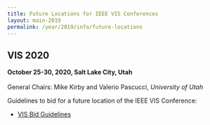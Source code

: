 ```yaml
---
title: Future Locations for IEEE VIS Conferences
layout: main-2019
permalink: /year/2019/info/future-locations
---
```


## VIS 2020  
**October 25-30, 2020, Salt Lake City, Utah**<br>  
General Chairs: Mike Kirby and Valerio Pascucci, *University of Utah*

Guidelines to bid for a future location of the IEEE VIS Conference:<br>
* [VIS Bid Guidelines](/attachments/VISBidGuidelines.pdf)
